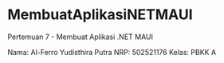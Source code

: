 # MembuatAplikasiNETMAUI

Pertemuan 7 - Membuat Aplikasi .NET MAUI

Nama: Al-Ferro Yudisthira Putra
NRP: 502521176
Kelas: PBKK A
